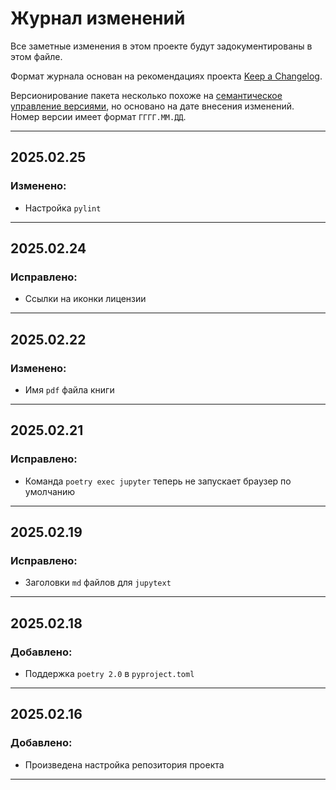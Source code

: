# Журнал изменений

Все заметные изменения в этом проекте будут задокументированы в этом файле.

Формат журнала основан на рекомендациях проекта [Keep a Changelog](https://keepachangelog.com/ru/1.1.0/).

Версионирование пакета несколько похоже на [семантическое управление версиями](https://semver.org/lang/ru/), но основано на дате внесения
изменений. Номер версии имеет формат `ГГГГ.ММ.ДД`.

---

<!--
## 202x.xx.xx

### Добавлено:
-

### Изменено:
-

### Устарело:
-

### Удалено:
-

### Исправлено:
-

### Безопасность:
-
---
-->

## 2025.02.25
### Изменено:
- Настройка `pylint`
---

## 2025.02.24
### Иcправлено:
- Ссылки на иконки лицензии
---

## 2025.02.22
### Изменено:
- Имя `pdf` файла книги
---

## 2025.02.21
### Исправлено:
- Команда `poetry exec jupyter` теперь не запускает браузер по умолчанию
---

## 2025.02.19
### Исправлено:
- Заголовки `md` файлов для `jupytext`
---

## 2025.02.18
### Добавлено:
- Поддержка `poetry 2.0` в `pyproject.toml`
---

## 2025.02.16
### Добавлено:
- Произведена настройка репозитория проекта
---
